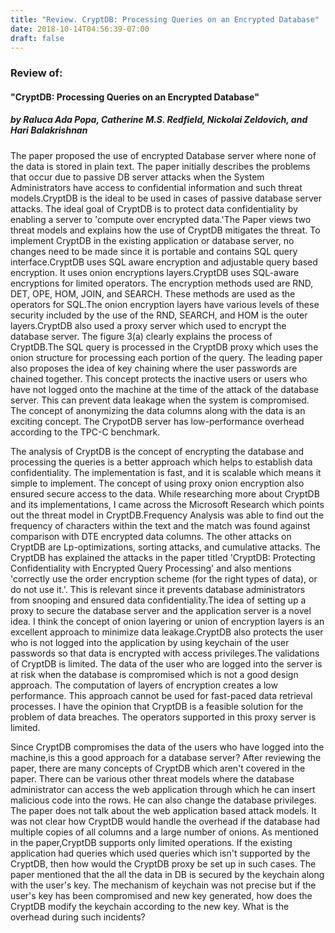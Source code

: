 ```yaml
---
title: "Review. CryptDB: Processing Queries on an Encrypted Database"
date: 2018-10-14T04:56:39-07:00
draft: false
---
```


### Review of:

#### "CryptDB: Processing Queries on an Encrypted Database"
##### by  Raluca Ada Popa, Catherine M.S. Redfield, Nickolai Zeldovich, and Hari Balakrishnan


The paper proposed the use of encrypted Database server where none of the data is stored in plain text. The paper initially describes the problems that occur due to passive DB server attacks when the System Administrators have access to confidential information and such threat models.CryptDB is the ideal to be used in cases of passive database server attacks. The ideal goal of CryptDB is to protect data confidentiality by enabling a server to 'compute over encrypted data.'The Paper views two threat models and explains how the use of CryptDB mitigates the threat. To implement CryptDB in the existing application or database server, no changes need to be made since it is portable and contains SQL query interface.CryptDB uses SQL aware encryption and adjustable query based encryption. It uses onion encryptions layers.CryptDB uses SQL-aware encryptions for limited operators. The encryption methods used are RND, DET, OPE, HOM, JOIN, and SEARCH. These methods are used as the operators for SQL.The onion encryption layers have various levels of these security included by the use of the RND, SEARCH, and HOM is the outer layers.CryptDB also used a proxy server which used to encrypt the database server. The figure 3(a) clearly explains the process of CryptDB.The SQL query is processed in the CryptDB proxy which uses the onion structure for processing each portion of the query. The leading paper also proposes the idea of key chaining where the user passwords are chained together. This concept protects the inactive users or users who have not logged onto the machine at the time of the attack of the database server. This can prevent data leakage when the system is compromised. The concept of anonymizing the data columns along with the data is an exciting concept. The CrypotDB server has low-performance overhead according to the TPC-C benchmark.

The analysis of CryptDB is the concept of encrypting the database and processing the queries is a better approach which helps to establish data confidentiality. The implementation is fast, and it is scalable which means it simple to implement. The concept of using proxy onion encryption also ensured secure access to the data. While researching more about CryptDB and its implementations, I came across the Microsoft Research which points out the threat model in CryptDB.Frequency Analysis was able to find out the frequency of characters within the text and the match was found against comparison with DTE encrypted data columns. The other attacks on CryptDB are Lp-optimizations, sorting attacks, and cumulative attacks. The CryptDB has explained the attacks in the paper titled 'CryptDB: Protecting Confidentiality with Encrypted Query Processing' and also mentions 'correctly use the order encryption scheme (for the right types of data), or do not use it.'. This is relevant since it prevents database administrators from snooping and ensured data confidentiality.The idea of setting up a proxy to secure the database server and the application server is a novel idea. I think the concept of onion layering or union of encryption layers is an excellent approach to minimize data leakage.CryptDB also protects the user who is not logged into the application by using keychain of the user passwords so that data is encrypted with access privileges.The validations of CryptDB is limited. The data of the user who are logged into the server is at risk when the database is compromised which is not a good design approach. The computation of layers of encryption creates a low performance. This approach cannot be used for fast-paced data retrieval processes. I have the opinion that CryptDB is a feasible solution for the problem of data breaches. The operators supported in this proxy server is limited.


Since CryptDB compromises the data of the users who have logged into the machine,is this a good approach for a database server? After reviewing the paper, there are many concepts of CryptDB which aren't covered in the paper. There can be various other threat models where the database administrator can access the web application through which he can insert malicious code into the rows. He can also change the database privileges. The paper does not talk about the web application based attack models. It was not clear how CryptDB would handle the overhead if the database had multiple copies of all columns and a large number of onions. As mentioned in the paper,CryptDB supports only limited operations. If the existing application had queries which used queries which isn't supported by the CryptDB, then how would the CryptDB proxy be set up in such cases. The paper mentioned that the all the data in DB is secured by the keychain along with the user's key. The mechanism of keychain was not precise but if the user's key has been compromised and new key generated, how does the CryptDB modify the keychain according to the new key. What is the overhead during such incidents?

